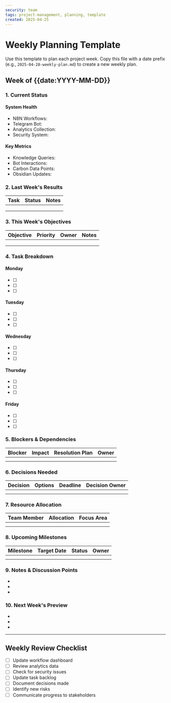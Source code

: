 ```yaml
---
security: team
tags: project-management, planning, template
created: 2025-04-25
---
```


# Weekly Planning Template

Use this template to plan each project week. Copy this file with a date prefix (e.g., `2025-04-28-weekly-plan.md`) to create a new weekly plan.

## Week of {{date:YYYY-MM-DD}}

### 1. Current Status

#### System Health
- N8N Workflows: 
- Telegram Bot: 
- Analytics Collection: 
- Security System: 

#### Key Metrics
- Knowledge Queries: 
- Bot Interactions: 
- Carbon Data Points: 
- Obsidian Updates: 

### 2. Last Week's Results

| Task | Status | Notes |
|------|--------|-------|
|      |        |       |
|      |        |       |
|      |        |       |

### 3. This Week's Objectives

| Objective | Priority | Owner | Notes |
|-----------|----------|-------|-------|
|           |          |       |       |
|           |          |       |       |
|           |          |       |       |

### 4. Task Breakdown

#### Monday
- [ ] 
- [ ] 
- [ ] 

#### Tuesday
- [ ] 
- [ ] 
- [ ] 

#### Wednesday
- [ ] 
- [ ] 
- [ ] 

#### Thursday
- [ ] 
- [ ] 
- [ ] 

#### Friday
- [ ] 
- [ ] 
- [ ] 

### 5. Blockers & Dependencies

| Blocker | Impact | Resolution Plan | Owner |
|---------|--------|-----------------|-------|
|         |        |                 |       |
|         |        |                 |       |

### 6. Decisions Needed

| Decision | Options | Deadline | Decision Owner |
|----------|---------|----------|----------------|
|          |         |          |                |
|          |         |          |                |

### 7. Resource Allocation

| Team Member | Allocation | Focus Area |
|-------------|------------|------------|
|             |            |            |
|             |            |            |

### 8. Upcoming Milestones

| Milestone | Target Date | Status | Owner |
|-----------|-------------|--------|-------|
|           |             |        |       |
|           |             |        |       |

### 9. Notes & Discussion Points

- 
- 
- 

### 10. Next Week's Preview

- 
- 
- 

---

## Weekly Review Checklist

- [ ] Update workflow dashboard
- [ ] Review analytics data
- [ ] Check for security issues
- [ ] Update task backlog
- [ ] Document decisions made
- [ ] Identify new risks
- [ ] Communicate progress to stakeholders 